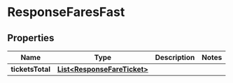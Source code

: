 

# ResponseFaresFast


## Properties

Name | Type | Description | Notes
------------ | ------------- | ------------- | -------------
**ticketsTotal** | [**List&lt;ResponseFareTicket&gt;**](ResponseFareTicket.md) |  | 



